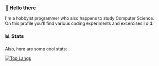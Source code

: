 ### 👋 Hello there <!-- General Kenobi -->

I'm a hobbyist programmer who also happens to study Computer Science.
On this profile you'll find various coding experiments and excercises I did.

### 📊 Stats

Also, here are some cool stats:

[![Top Langs](https://github-readme-stats.vercel.app/api/top-langs/?username=dasdawidt&layout=compact#gh-dark-mode-only)](https://github.com/anuraghazra/github-readme-stats)

<!-- [![Top Langs](https://github-readme-stats.vercel.app/api/top-langs/?username=dasdawidt&layout=compact&theme=dark#gh-dark-mode-only)](https://github.com/anuraghazra/github-readme-stats) -->
